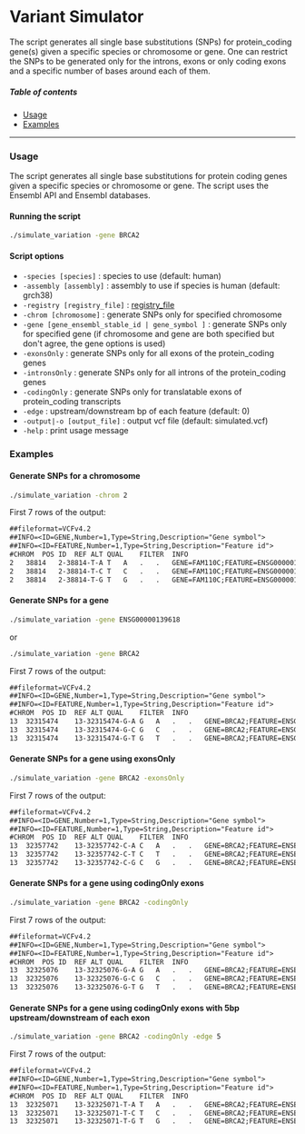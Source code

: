 Variant Simulator
=====================================
The script generates all single base substitutions (SNPs) for protein_coding gene(s) given a specific species or chromosome or gene. One can restrict the SNPs to be generated only for the introns, exons or only coding exons and a specific number of bases around each of them.

##### Table of contents
* [Usage](#usage)
* [Examples](#examples)
---
<a name="usage"></a>
### Usage
The script generates all single base substitutions for protein coding genes given a specific species or chromosome or gene. The script uses the Ensembl API and Ensembl databases.

#### Running the script
```bash
./simulate_variation -gene BRCA2
```

#### Script options
* `-species [species]` : species to use (default: human)
* `-assembly [assembly]` : assembly to use if species is human (default: grch38)
* `-registry [registry_file]` : [registry_file](https://www.ensembl.org/info/docs/api/registry.html)
* `-chrom [chromosome]` : generate SNPs only for specified chromosome
* `-gene [gene_ensembl_stable_id | gene_symbol ]` : generate SNPs only for specified gene (if chromosome and gene are both specified but don't agree, the gene options is used)
* `-exonsOnly` : generate SNPs only for all exons of the protein_coding genes
* `-intronsOnly` : generate SNPs only for all introns of the protein_coding genes
* `-codingOnly` : generate SNPs only for translatable exons of protein_coding transcripts
* `-edge` : upstream/downstream bp of each feature (default: 0)
* `-output|-o [output_file]` : output vcf file (default: simulated.vcf)
* `-help` : print usage message

<a name="examples"></a>
### Examples 
#### Generate SNPs for a chromosome
```bash
./simulate_variation -chrom 2
```
First 7 rows of the output:
```txt
##fileformat=VCFv4.2
##INFO=<ID=GENE,Number=1,Type=String,Description="Gene symbol">
##INFO=<ID=FEATURE,Number=1,Type=String,Description="Feature id">
#CHROM	POS	ID	REF	ALT	QUAL	FILTER	INFO
2	38814	2-38814-T-A	T	A	.	.	GENE=FAM110C;FEATURE=ENSG00000184731
2	38814	2-38814-T-C	T	C	.	.	GENE=FAM110C;FEATURE=ENSG00000184731
2	38814	2-38814-T-G	T	G	.	.	GENE=FAM110C;FEATURE=ENSG00000184731
```

#### Generate SNPs for a gene
```bash
./simulate_variation -gene ENSG00000139618
```
or
```bash
./simulate_variation -gene BRCA2
```
First 7 rows of the output:
```txt
##fileformat=VCFv4.2
##INFO=<ID=GENE,Number=1,Type=String,Description="Gene symbol">
##INFO=<ID=FEATURE,Number=1,Type=String,Description="Feature id">
#CHROM	POS	ID	REF	ALT	QUAL	FILTER	INFO
13	32315474	13-32315474-G-A	G	A	.	.	GENE=BRCA2;FEATURE=ENSG00000139618
13	32315474	13-32315474-G-C	G	C	.	.	GENE=BRCA2;FEATURE=ENSG00000139618
13	32315474	13-32315474-G-T	G	T	.	.	GENE=BRCA2;FEATURE=ENSG00000139618
```

#### Generate SNPs for a gene using exonsOnly
```bash
./simulate_variation -gene BRCA2 -exonsOnly
```
First 7 rows of the output:
```txt
##fileformat=VCFv4.2
##INFO=<ID=GENE,Number=1,Type=String,Description="Gene symbol">
##INFO=<ID=FEATURE,Number=1,Type=String,Description="Feature id">
#CHROM	POS	ID	REF	ALT	QUAL	FILTER	INFO
13	32357742	13-32357742-C-A	C	A	.	.	GENE=BRCA2;FEATURE=ENSE00003719469
13	32357742	13-32357742-C-T	C	T	.	.	GENE=BRCA2;FEATURE=ENSE00003719469
13	32357742	13-32357742-C-G	C	G	.	.	GENE=BRCA2;FEATURE=ENSE00003719469
```

#### Generate SNPs for a gene using codingOnly exons
```bash
./simulate_variation -gene BRCA2 -codingOnly
```
First 7 rows of the output:
```txt
##fileformat=VCFv4.2
##INFO=<ID=GENE,Number=1,Type=String,Description="Gene symbol">
##INFO=<ID=FEATURE,Number=1,Type=String,Description="Feature id">
#CHROM	POS	ID	REF	ALT	QUAL	FILTER	INFO
13	32325076	13-32325076-G-A	G	A	.	.	GENE=BRCA2;FEATURE=ENSE00003659301
13	32325076	13-32325076-G-C	G	C	.	.	GENE=BRCA2;FEATURE=ENSE00003659301
13	32325076	13-32325076-G-T	G	T	.	.	GENE=BRCA2;FEATURE=ENSE00003659301
```

#### Generate SNPs for a gene using codingOnly exons with 5bp upstream/downstream of each exon
```bash
./simulate_variation -gene BRCA2 -codingOnly -edge 5
```
First 7 rows of the output:
```txt
##fileformat=VCFv4.2
##INFO=<ID=GENE,Number=1,Type=String,Description="Gene symbol">
##INFO=<ID=FEATURE,Number=1,Type=String,Description="Feature id">
#CHROM	POS	ID	REF	ALT	QUAL	FILTER	INFO
13	32325071	13-32325071-T-A	T	A	.	.	GENE=BRCA2;FEATURE=ENSE00003659301
13	32325071	13-32325071-T-C	T	C	.	.	GENE=BRCA2;FEATURE=ENSE00003659301
13	32325071	13-32325071-T-G	T	G	.	.	GENE=BRCA2;FEATURE=ENSE00003659301
```
